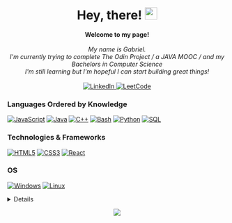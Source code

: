 <h1 align="center">Hey, there! <img src="https://i.giphy.com/media/iJsjsm6dhNPiQBvztq/giphy.webp" width="28px" alt="gengar"></h1>

<p align="center">
    <b>Welcome to my page!</b><br><br>
    <i>
        My name is Gabriel.<br>
        I'm currently trying to complete The Odin Project / a JAVA MOOC / and my Bachelors in Computer Science<br>
        I'm still learning but I'm hopeful I can start building great things!<br>
    </i><br>
    <a href="https://www.linkedin.com/in/gabriel-corral-cardenas-0504a1184/">
        <img src="https://img.shields.io/badge/LinkedIn-blue?style=flat-square&logo=linkedin" alt="LinkedIn">
    </a>
    <a href="https://leetcode.com/VideoGabe">
        <img src="https://img.shields.io/badge/LeetCode-blue?style=flat-square&logo=LeetCode" alt="LeetCode">
    </a>
</p>

### Languages Ordered by Knowledge
[![JavaScript](https://img.shields.io/badge/javascript-black?style=for-the-badge&logo=javascript)](https://github.com/TheVideoGabe)
[![Java](https://img.shields.io/badge/java-black?style=for-the-badge&logo=openjdk)](https://github.com/TheVideoGabe)
[![C++](https://img.shields.io/badge/c++-black?style=for-the-badge&logo=cplusplus)](https://github.com/TheVideoGabe)
[![Bash](https://img.shields.io/badge/bash-black?style=for-the-badge&logo=gnu-bash&logoColor=white)](https://github.com/TheVideoGabe)
[![Python](https://img.shields.io/badge/python-black?style=for-the-badge&logo=python)](https://github.com/TheVideoGabe)
[![SQL](https://img.shields.io/badge/sql-black?style=for-the-badge&logo=mysql)](https://github.com/TheVideoGabe)

### Technologies & Frameworks
[![HTML5](https://img.shields.io/badge/html5-black?style=for-the-badge&logo=html5)](https://github.com/TheVideoGabe)
[![CSS3](https://img.shields.io/badge/css3-black?style=for-the-badge&logo=css3)](https://github.com/TheVideoGabe)
[![React](https://img.shields.io/badge/react-black?style=for-the-badge&logo=react)](https://github.com/TheVideoGabe)

### OS
[![Windows](https://img.shields.io/badge/Windows-black?style=for-the-badge&logo=Windows)](https://github.com/TheVideoGabe)
[![Linux](https://img.shields.io/badge/linux-black?style=for-the-badge&logo=Linux)](https://github.com/TheVideoGabe)

<details>
<p align="center">
  <a href="https://github.com/TheVideoGabe">
    <img src="http://github-profile-summary-cards.vercel.app/api/cards/profile-details?username=TheVideoGabe&theme=transparent" />
  </a>
  <a href="https://github.com/TheVideoGabe">
    <img src="https://github-readme-streak-stats.herokuapp.com/?user=TheVideoGabe&hide_border=true&card_width=338&theme=transparent" />
  </a>
  <a href="https://github.com/TheVideoGabe">
    <img src="http://github-profile-summary-cards.vercel.app/api/cards/stats?username=TheVideoGabe&theme=transparent" />
  </a>
  <a href="https://github.com/TheVideoGabe">
    <img src="https://github-readme-stats.vercel.app/api/top-langs/?username=TheVideoGabe&langs_count=10&exclude_repo=&hide=jupyter%20notebook,vim%20script,cmake,makefile,batchfile,emacs%20lisp,css,html&layout=default&card_width=699&hide_border=true&theme=transparent" />
  </a>
</p>
</details>

<p align="center">
  <a href="https://github.com/TheVideoGabe">
    <img src="https://komarev.com/ghpvc/?username=TheVideoGabe&color=blue&style=flat)" />
  </a>
</p>
<!--

- 🔭 I’m currently working on ...
- 🌱 I’m currently learning ...
- 👯 I’m looking to collaborate on ...
- 🤔 I’m looking for help with ...
- 💬 Ask me about ...
- 📫 How to reach me: ...
- 😄 Pronouns: ...
- ⚡ Fun fact: ...
-->

